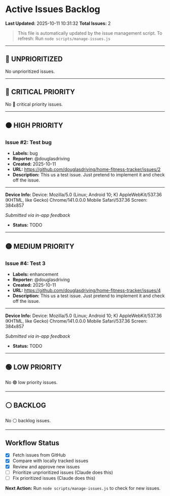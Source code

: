 # Active Issues Backlog

**Last Updated:** 2025-10-11 10:31:32
**Total Issues:** 2

> This file is automatically updated by the issue management script.
> To refresh: Run `node scripts/manage-issues.js`

---

## 🔵 UNPRIORITIZED

No unprioritized issues.

---

## 🔴 CRITICAL PRIORITY

No 🔴 critical priority issues.

---

## 🟠 HIGH PRIORITY


### Issue #2: Test bug
- **Labels:** bug
- **Reporter:** @douglasdriving
- **Created:** 2025-10-11
- **URL:** https://github.com/douglasdriving/home-fitness-tracker/issues/2
- **Description:** This us a test issue. Just pretend to implement it and check off the issue.

---

**Device Info:**
Device: Mozilla/5.0 (Linux; Android 10; K) AppleWebKit/537.36 (KHTML, like Gecko) Chrome/141.0.0.0 Mobile Safari/537.36
Screen: 384x857

_Submitted via in-app feedback_
- **Status:** TODO

---

## 🟡 MEDIUM PRIORITY


### Issue #4: Test 3
- **Labels:** enhancement
- **Reporter:** @douglasdriving
- **Created:** 2025-10-11
- **URL:** https://github.com/douglasdriving/home-fitness-tracker/issues/4
- **Description:** This us a test issue. Just pretend to implement it and check off the issue.

---

**Device Info:**
Device: Mozilla/5.0 (Linux; Android 10; K) AppleWebKit/537.36 (KHTML, like Gecko) Chrome/141.0.0.0 Mobile Safari/537.36
Screen: 384x857

_Submitted via in-app feedback_
- **Status:** TODO

---

## 🟢 LOW PRIORITY

No 🟢 low priority issues.

---

## ⚪ BACKLOG

No ⚪ backlog issues.

---

## Workflow Status

- [x] Fetch issues from GitHub
- [x] Compare with locally tracked issues
- [x] Review and approve new issues
- [ ] Prioritize unprioritized issues (Claude does this)
- [ ] Fix prioritized issues (Claude does this)

**Next Action:** Run `node scripts/manage-issues.js` to check for new issues.
